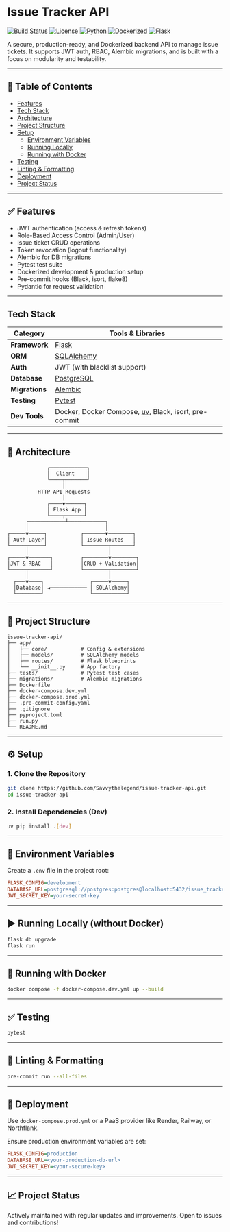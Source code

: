 # Issue Tracker API

[![Build Status](https://img.shields.io/badge/build-passing-brightgreen)](https://github.com/Savvythelegend/issue-tracker-api/actions)
[![License](https://img.shields.io/badge/license-MIT-blue.svg)](LICENSE)
[![Python](https://img.shields.io/badge/python-3.10+-blue.svg)](https://www.python.org/downloads/)
[![Dockerized](https://img.shields.io/badge/docker-ready-blue)](https://www.docker.com/)
[![Flask](https://img.shields.io/badge/flask-2.x-orange.svg)](https://flask.palletsprojects.com/)

A secure, production-ready, and Dockerized backend API to manage issue tickets. It supports JWT auth, RBAC, Alembic migrations, and is built with a focus on modularity and testability.

---

## 📑 Table of Contents

- [Features](#features)
- [Tech Stack](#tech-stack)
- [Architecture](#architecture)
- [Project Structure](#project-structure)
- [Setup](#setup)
  - [Environment Variables](#environment-variables)
  - [Running Locally](#running-locally)
  - [Running with Docker](#running-with-docker)
- [Testing](#testing)
- [Linting & Formatting](#linting--formatting)
- [Deployment](#deployment)
- [Project Status](#project-status)

---

## ✅ Features

- JWT authentication (access & refresh tokens)
- Role-Based Access Control (Admin/User)
- Issue ticket CRUD operations
- Token revocation (logout functionality)
- Alembic for DB migrations
- Pytest test suite
- Dockerized development & production setup
- Pre-commit hooks (Black, isort, flake8)
- Pydantic for request validation

---

## Tech Stack

| Category       | Tools & Libraries                                                  |
|----------------|---------------------------------------------------------------------|
| **Framework**  | [Flask](https://flask.palletsprojects.com/)                        |
| **ORM**        | [SQLAlchemy](https://www.sqlalchemy.org/)                          |
| **Auth**       | JWT (with blacklist support)                                       |
| **Database**   | [PostgreSQL](https://www.postgresql.org/)                          |
| **Migrations** | [Alembic](https://alembic.sqlalchemy.org/)                         |
| **Testing**    | [Pytest](https://docs.pytest.org/)                                 |
| **Dev Tools**  | Docker, Docker Compose, [uv](https://pypi.org/project/uv/), Black, isort, pre-commit |

---

## 📐 Architecture

```text
             ┌────────────┐
             │  Client    │
             └────┬───────┘
                  │
          HTTP API Requests
                  │
             ┌────▼──────┐
             │ Flask App │
             └────┬──────┘
      ┌────────────┴────────────┐
      │                         │
┌─────▼─────┐           ┌───────▼────────┐
│ Auth Layer│           │ Issue Routes   │
└─────┬─────┘           └────────┬───────┘
      │                          │
┌─────▼───────┐         ┌────────▼────────┐
│JWT & RBAC   │         │CRUD + Validation│
└─────┬───────┘         └────────┬────────┘
      │                          │
  ┌───▼────┐               ┌─────▼─────┐
  │Database│ ◄──────────── │ SQLAlchemy│
  └────────┘               └───────────┘
````

---

## 📂 Project Structure

```text
issue-tracker-api/
├── app/
│   ├── core/           # Config & extensions
│   ├── models/         # SQLAlchemy models
│   ├── routes/         # Flask blueprints
│   └── __init__.py     # App factory
├── tests/              # Pytest test cases
├── migrations/         # Alembic migrations
├── Dockerfile
├── docker-compose.dev.yml
├── docker-compose.prod.yml
├── .pre-commit-config.yaml
├── .gitignore
├── pyproject.toml
├── run.py
└── README.md
```

---

## ⚙️ Setup

### 1. Clone the Repository

```bash
git clone https://github.com/Savvythelegend/issue-tracker-api.git
cd issue-tracker-api
```

### 2. Install Dependencies (Dev)

```bash
uv pip install .[dev]
```

---

## 🧪 Environment Variables

Create a `.env` file in the project root:

```ini
FLASK_CONFIG=development
DATABASE_URL=postgresql://postgres:postgres@localhost:5432/issue_tracker
JWT_SECRET_KEY=your-secret-key
```

---

## ▶️ Running Locally (without Docker)

```bash
flask db upgrade
flask run
```

---

## 🐳 Running with Docker

```bash
docker compose -f docker-compose.dev.yml up --build
```

---

## ✅ Testing

```bash
pytest
```

---

## 🧹 Linting & Formatting

```bash
pre-commit run --all-files
```

---

## 🚀 Deployment

Use `docker-compose.prod.yml` or a PaaS provider like Render, Railway, or Northflank.

Ensure production environment variables are set:

```ini
FLASK_CONFIG=production
DATABASE_URL=<your-production-db-url>
JWT_SECRET_KEY=<your-secure-key>
```

---

## 📈 Project Status

Actively maintained with regular updates and improvements. Open to issues and contributions!
